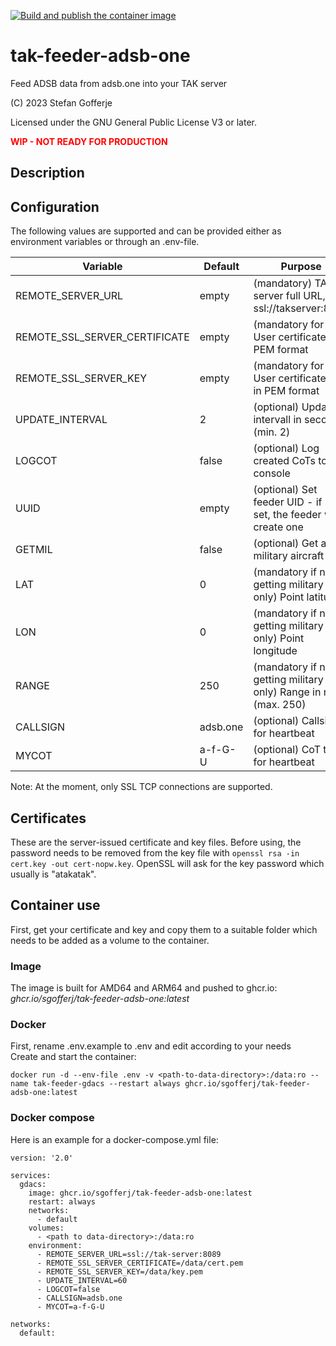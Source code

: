 [![Build and publish the container image](https://github.com/sgofferj/tak-feeder-adsb-one/actions/workflows/actions.yml/badge.svg)](https://github.com/sgofferj/tak-feeder-adsb-one/actions/workflows/actions.yml)

# tak-feeder-adsb-one
Feed ADSB data from adsb.one into your TAK server

(C) 2023 Stefan Gofferje

Licensed under the GNU General Public License V3 or later.

<font color="red">**WIP - NOT READY FOR PRODUCTION**</font>

## Description
## Configuration
The following values are supported and can be provided either as environment variables or through an .env-file.

| Variable | Default | Purpose |
|----------|---------|---------|
| REMOTE_SERVER_URL | empty | (mandatory) TAK server full URL, e.g. ssl://takserver:8089 |
| REMOTE_SSL_SERVER_CERTIFICATE | empty | (mandatory for ssl) User certificate in PEM format |
| REMOTE_SSL_SERVER_KEY | empty | (mandatory for ssl) User certificate key in PEM format |
| UPDATE_INTERVAL | 2 | (optional) Update intervall in seconds (min. 2) |
| LOGCOT | false | (optional) Log created CoTs to the console |
| UUID | empty | (optional) Set feeder UID - if not set, the feeder will create one |
| GETMIL | false | (optional) Get all military aircraft |
| LAT | 0 | (mandatory if not getting military only) Point latitude |
| LON | 0 | (mandatory if not getting military only) Point longitude |
| RANGE | 250 | (mandatory if not getting military only) Range in nm (max. 250) |
| CALLSIGN | adsb.one | (optional) Callsign for heartbeat |
| MYCOT | a-f-G-U | (optional) CoT type for heartbeat |

Note: At the moment, only SSL TCP connections are supported.
## Certificates
These are the server-issued certificate and key files. Before using, the password needs to be removed from the key file with `openssl rsa -in cert.key -out cert-nopw.key`. OpenSSL will ask for the key password which usually is "atakatak".

## Container use
First, get your certificate and key and copy them to a suitable folder which needs to be added as a volume to the container.
### Image
The image is built for AMD64 and ARM64 and pushed to ghcr.io: *ghcr.io/sgofferj/tak-feeder-adsb-one:latest*
### Docker
First, rename .env.example to .env and edit according to your needs \
Create and start the container:
```
docker run -d --env-file .env -v <path-to-data-directory>:/data:ro --name tak-feeder-gdacs --restart always ghcr.io/sgofferj/tak-feeder-adsb-one:latest
```

### Docker compose
Here is an example for a docker-compose.yml file:
```
version: '2.0'

services:
  gdacs:
    image: ghcr.io/sgofferj/tak-feeder-adsb-one:latest
    restart: always
    networks:
      - default
    volumes:
      - <path to data-directory>:/data:ro
    environment:
      - REMOTE_SERVER_URL=ssl://tak-server:8089
      - REMOTE_SSL_SERVER_CERTIFICATE=/data/cert.pem
      - REMOTE_SSL_SERVER_KEY=/data/key.pem
      - UPDATE_INTERVAL=60
      - LOGCOT=false
      - CALLSIGN=adsb.one
      - MYCOT=a-f-G-U
      
networks:
  default:

